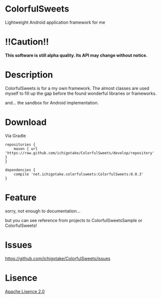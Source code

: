 ColorfulSweets
==============

Lightweight Android application framework for me


!!Caution!!
==========

__This software is still alpha quality. Its API may change without notice.__

Description
==========

ColorfulSweets is for a my own framework. The almost classes are used myself to fill up the gap before the found wonderful libraries or frameworks.

and... the sandbox for Android implementation.

Download
=========

Via Gradle

```
repositories {
    maven { url 'https://raw.github.com/ichigotake/ColorfulSweets/develop/repository' }
}

dependencies {
    compile 'net.ichigotake.colorfulsweets:ColorfulSweets:0.0.3'
}
```

Feature
==========

sorry, not enough to documentation...

but you can see reference from projects to ColorfulSweetsSample or ColorfulSweets!


Issues
==========

https://github.com/ichigotake/ColorfulSweets/issues


Lisence
==========

[Apache Lisence 2.0](http://www.apache.org/licenses/LICENSE-2.0)
